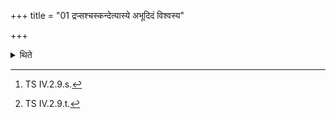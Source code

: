 +++
title = "01 द्रप्सश्चस्कन्देत्यास्ये अभूदिदं विश्वस्य"

+++

<details><summary>थिते</summary>

1. With drapsaścaskanda[^1] (the Adhvaryu throws a golden piece) in the mouth; or with abhūdidaṁ viśvasya bhuvanasya.[^2]  

[^1]: TS IV.2.9.s.  

[^2]: TS IV.2.9.t.  
</details>
